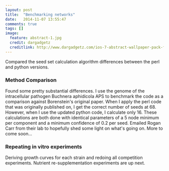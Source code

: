 ```yaml
---
layout: post
title:  "Benchmarking networks"
date:   2014-11-07 13:55:47
comments: true
tags: []
image:
  feature: abstract-1.jpg
  credit: dargadgetz
  creditlink: http://www.dargadgetz.com/ios-7-abstract-wallpaper-pack-for-iphone-5-and-ipod-touch-retina/
---
```


Compared the seed set calculation algorithm differences between the perl
and python versions.

### Method Comparison
Found some pretty substantial differences.  I use the genome of the
intracellular pathogen Buchnera aphidicola APS to benchmark the code as
a comparison against Borenstein's original paper.  When I apply the perl
code that was originally published on, I get the correct number of seeds
at 68.  However, when I use the updated python code, I calculate only 16.  These calculations are both done with identical parameters of a 5
node minimum per component and a minimum confidence of 0.2 per seed. 
Emailed Rogan Carr from their lab to hopefully shed some light on what's
going on.  More to come soon...

### Repeating in vitro experiments
Deriving growth curves for each strain and redoing all competition
experiments.  Nutrient re-supplementation experiments are up next.
